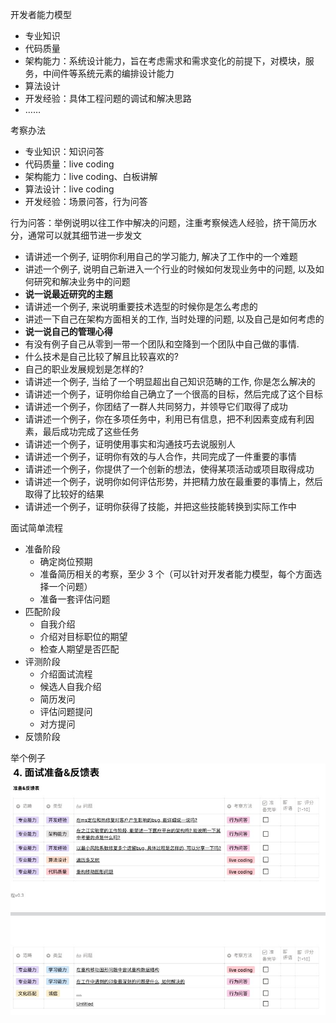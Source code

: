 开发者能力模型
* 专业知识
* 代码质量
* 架构能力：系统设计能力，旨在考虑需求和需求变化的前提下，对模块，服务，中间件等系统元素的编排设计能力
* 算法设计
* 开发经验：具体工程问题的调试和解决思路
* ……

考察办法
* 专业知识：知识问答
* 代码质量：live coding
* 架构能力：live coding、白板讲解
* 算法设计：live coding
* 开发经验：场景问答，行为问答

行为问答：举例说明以往工作中解决的问题，注重考察候选人经验，挤干简历水分，通常可以就其细节进一步发文
* 请讲述一个例子, 证明你利用自己的学习能力, 解决了工作中的一个难题
* 讲述一个例子, 说明自己新进入一个行业的时候如何发现业务中的问题, 以及如何研究和解决业务中的问题
* **说一说最近研究的主题**
* 请讲述一个例子, 来说明重要技术选型的时候你是怎么考虑的
* 讲述一下自己在架构方面相关的工作, 当时处理的问题, 以及自己是如何考虑的
* **说一说自己的管理心得**
* 有没有例子自己从零到一带一个团队和空降到一个团队中自己做的事情.
* 什么技术是自己比较了解且比较喜欢的?
* 自己的职业发展规划是怎样的?
* 请讲述一个例子, 当给了一个明显超出自己知识范畴的工作, 你是怎么解决的
* 请讲述一个例子，证明你给自己确立了一个很高的目标，然后完成了这个目标
* 请讲述一个例子，你团结了一群人共同努力，并领导它们取得了成功
* 请讲述一个例子，你在多项任务中，利用已有信息，把不利因素变成有利因素，最后成功完成了这些任务
* 请讲述一个例子，证明使用事实和沟通技巧去说服别人
* 请讲述一个例子，证明你有效的与人合作，共同完成了一件重要的事情
* 请讲述一个例子，你提供了一个创新的想法，使得某项活动或项目取得成功
* 请讲述一个例子，说明你如何评估形势，并把精力放在最重要的事情上，然后取得了比较好的结果
* 请讲述一个例子，证明你获得了技能，并把这些技能转换到实际工作中

面试简单流程
* 准备阶段
  * 确定岗位预期
  * 准备简历相关的考察，至少 3 个（可以针对开发者能力模型，每个方面选择一个问题）
  * 准备一套评估问题
* 匹配阶段
  * 自我介绍
  * 介绍对目标职位的期望
  * 检查人期望是否匹配
* 评测阶段
  * 介绍面试流程
  * 候选人自我介绍
  * 简历发问
  * 评估问题提问
  * 对方提问
* 反馈阶段

举个例子
![准备阶段例子](./img/interview-example.png)